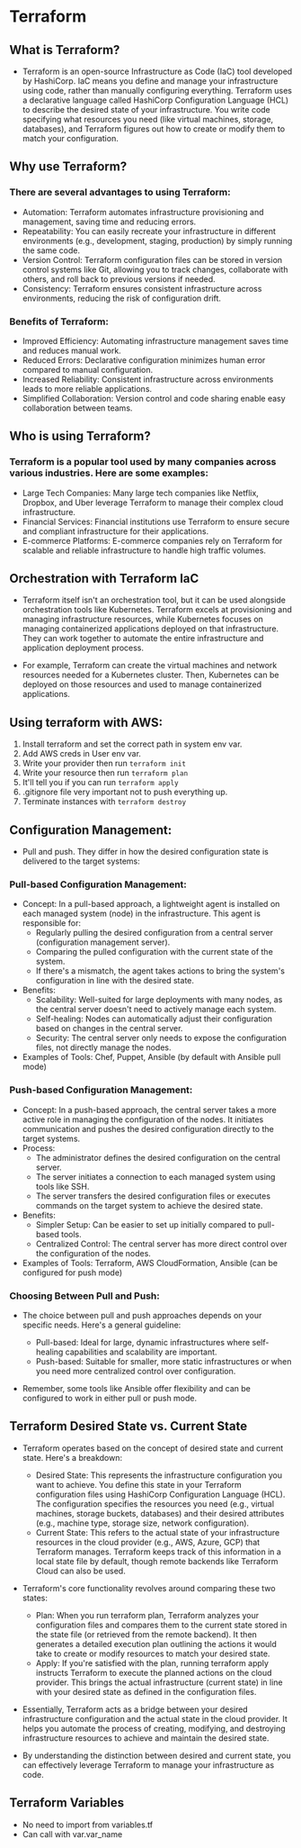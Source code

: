 # Terraform

## What is Terraform?

- Terraform is an open-source Infrastructure as Code (IaC) tool developed by HashiCorp. IaC means you define and manage your infrastructure using code, rather than manually configuring everything. Terraform uses a declarative language called HashiCorp Configuration Language (HCL) to describe the desired state of your infrastructure. You write code specifying what resources you need (like virtual machines, storage, databases), and Terraform figures out how to create or modify them to match your configuration.

## Why use Terraform?

### There are several advantages to using Terraform:

- Automation: Terraform automates infrastructure provisioning and management, saving time and reducing errors.
- Repeatability: You can easily recreate your infrastructure in different environments (e.g., development, staging, production) by simply running the same code.
- Version Control: Terraform configuration files can be stored in version control systems like Git, allowing you to track changes, collaborate with others, and roll back to previous versions if needed.
- Consistency: Terraform ensures consistent infrastructure across environments, reducing the risk of configuration drift.

### Benefits of Terraform:

- Improved Efficiency: Automating infrastructure management saves time and reduces manual work.
- Reduced Errors: Declarative configuration minimizes human error compared to manual configuration.
- Increased Reliability: Consistent infrastructure across environments leads to more reliable applications.
- Simplified Collaboration: Version control and code sharing enable easy collaboration between teams.

## Who is using Terraform?

### Terraform is a popular tool used by many companies across various industries. Here are some examples:

- Large Tech Companies: Many large tech companies like Netflix, Dropbox, and Uber leverage Terraform to manage their complex cloud infrastructure.
- Financial Services: Financial institutions use Terraform to ensure secure and compliant infrastructure for their applications.
- E-commerce Platforms: E-commerce companies rely on Terraform for scalable and reliable infrastructure to handle high traffic volumes.

## Orchestration with Terraform IaC

- Terraform itself isn't an orchestration tool, but it can be used alongside orchestration tools like Kubernetes. Terraform excels at provisioning and managing infrastructure resources, while Kubernetes focuses on managing containerized applications deployed on that infrastructure. They can work together to automate the entire infrastructure and application deployment process.

- For example, Terraform can create the virtual machines and network resources needed for a Kubernetes cluster. Then, Kubernetes can be deployed on those resources and used to manage containerized applications.

## Using terraform with AWS:
1. Install terraform and set the correct path in system env var.
2. Add AWS creds in User env var.
3. Write your provider then run `terraform init`
4. Write your resource then run `terraform plan`
5. It'll tell you if you can run `terraform apply`
6. .gitignore file very important not to push everything up.
7. Terminate instances with `terraform destroy`

## Configuration Management: 
- Pull and push. They differ in how the desired configuration state is delivered to the target systems:

### Pull-based Configuration Management:

- Concept: In a pull-based approach, a lightweight agent is installed on each managed system (node) in the infrastructure. This agent is responsible for:
    - Regularly pulling the desired configuration from a central server (configuration management server).
    - Comparing the pulled configuration with the current state of the system.
    - If there's a mismatch, the agent takes actions to bring the system's configuration in line with the desired state.
- Benefits:
    - Scalability: Well-suited for large deployments with many nodes, as the central server doesn't need to actively manage each system.
    - Self-healing: Nodes can automatically adjust their configuration based on changes in the central server.
    - Security: The central server only needs to expose the configuration files, not directly manage the nodes.
- Examples of Tools: Chef, Puppet, Ansible (by default with Ansible pull mode)

### Push-based Configuration Management:

- Concept: In a push-based approach, the central server takes a more active role in managing the configuration of the nodes. It initiates communication and pushes the desired configuration directly to the target systems.
- Process:
    - The administrator defines the desired configuration on the central server.
    - The server initiates a connection to each managed system using tools like SSH.
    - The server transfers the desired configuration files or executes commands on the target system to achieve the desired state.
- Benefits:
    - Simpler Setup: Can be easier to set up initially compared to pull-based tools.
    - Centralized Control: The central server has more direct control over the configuration of the nodes.
- Examples of Tools: Terraform, AWS CloudFormation, Ansible (can be configured for push mode)


### Choosing Between Pull and Push:
  
- The choice between pull and push approaches depends on your specific needs. Here's a general guideline:
    - Pull-based: Ideal for large, dynamic infrastructures where self-healing capabilities and scalability are important.
    - Push-based: Suitable for smaller, more static infrastructures or when you need more centralized control over configuration.

- Remember, some tools like Ansible offer flexibility and can be configured to work in either pull or push mode.

## Terraform Desired State vs. Current State

- Terraform operates based on the concept of desired state and current state. Here's a breakdown:
    - Desired State: This represents the infrastructure configuration you want to achieve. You define this state in your Terraform configuration files using HashiCorp Configuration Language (HCL). The configuration specifies the resources you need (e.g., virtual machines, storage buckets, databases) and their desired attributes (e.g., machine type, storage size, network configuration).
    - Current State: This refers to the actual state of your infrastructure resources in the cloud provider (e.g., AWS, Azure, GCP) that Terraform manages. Terraform keeps track of this information in a local state file by default, though remote backends like Terraform Cloud can also be used.

- Terraform's core functionality revolves around comparing these two states:
    - Plan: When you run terraform plan, Terraform analyzes your configuration files and compares them to the current state stored in the state file (or retrieved from the remote backend). It then generates a detailed execution plan outlining the actions it would take to create or modify resources to match your desired state.
    - Apply: If you're satisfied with the plan, running terraform apply instructs Terraform to execute the planned actions on the cloud provider. This brings the actual infrastructure (current state) in line with your desired state as defined in the configuration files.

- Essentially, Terraform acts as a bridge between your desired infrastructure configuration and the actual state in the cloud provider. It helps you automate the process of creating, modifying, and destroying infrastructure resources to achieve and maintain the desired state.

 - By understanding the distinction between desired and current state, you can effectively leverage Terraform to manage your infrastructure as code.

## Terraform Variables
- No need to import from variables.tf
- Can call with var.var_name